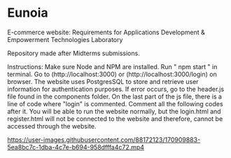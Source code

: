# Eunoia
E-commerce website: Requirements for Applications Development & Empowerment Technologies Laboratory

Repository made after Midterms submissions.

Instructions:
Make sure Node and NPM are installed.
Run " npm start " in terminal.
Go to (http://localhost:3000) or (http://localhost:3000/login) on browser.
The website uses PostgresSQL to store and retrieve user information for authentication purposes.
If error occurs, go to the header.js file found in the components folder. On the last part of the js file, there is a line of code where "login" is commented. Comment all the following codes after it. You will be able to run the website normally, but the login.html and register.html will not be connected to the website and therefore, cannot be accessed through the website.



https://user-images.githubusercontent.com/88172123/170909883-5ea8bc7c-1dba-4c7e-b694-958dfffa4c72.mp4

